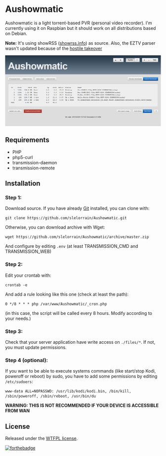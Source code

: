 # Aushowmatic

Aushowmatic is a light torrent-based PVR (personal video recorder). I'm currently using it on Raspbian but it should work on all distributions based on Debian.

**Note:** It's using showRSS ([showrss.info]) as source. Also, the EZTV parser wasn't updated because of the [hostile takeover](https://en.wikipedia.org/wiki/EZTV#Hostile_takeover)

![Screenshot](resources/screenshot.png?raw=true)

## Requirements

- PHP
- php5-curl
- transmission-daemon
- transmission-remote

## Installation

### Step 1:
Download source. If you have already [Git] installed, you can clone with:
```
git clone https://github.com/slelorrain/Aushowmatic.git
```

Otherwise, you can download archive with Wget:
```
wget https://github.com/slelorrain/Aushowmatic/archive/master.zip
```

And configure by editing `.env` (at least TRANSMISSION_CMD and TRANSMISSION_WEB)

### Step 2:
Edit your crontab with:
```
crontab -e
```

And add a rule looking like this one (check at least the path):
```
0 */8 * * * php /var/www/Aushowmatic/_cron.php
```
(in this case, the script will be called every 8 hours. Modify according to your needs.)

### Step 3:
Check that your server application have write access on `./files/*`. If not, you must update permissions.

### Step 4 (optional):
If you want to be able to execute systems commands (like start/stop Kodi, poweroff or reboot) by sudo, you have to add some permissions by editing `/etc/sudoers`:
```
www-data ALL=NOPASSWD: /usr/lib/kodi/kodi.bin, /bin/kill, /sbin/poweroff, /sbin/reboot, /usr/bin/du
```

**WARNING: THIS IS NOT RECOMMENDED IF YOUR DEVICE IS ACCESSIBLE FROM WAN**

## License

Released under the [WTFPL license].

[![forthebadge](http://forthebadge.com/images/badges/built-with-love.svg)](http://forthebadge.com)

[Git]: https://git-scm.com
[showrss.info]: https://showrss.info
[WTFPL license]: http://www.wtfpl.net